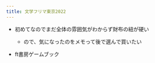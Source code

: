 ```yaml
---
title: 文学フリマ東京2022
---
```


* 初めてなのでまだ全体の雰囲気がわからず財布の紐が硬い
  
  * ので、気になったのをメモって後で選んで買いたい
* ft書房ゲームブック
